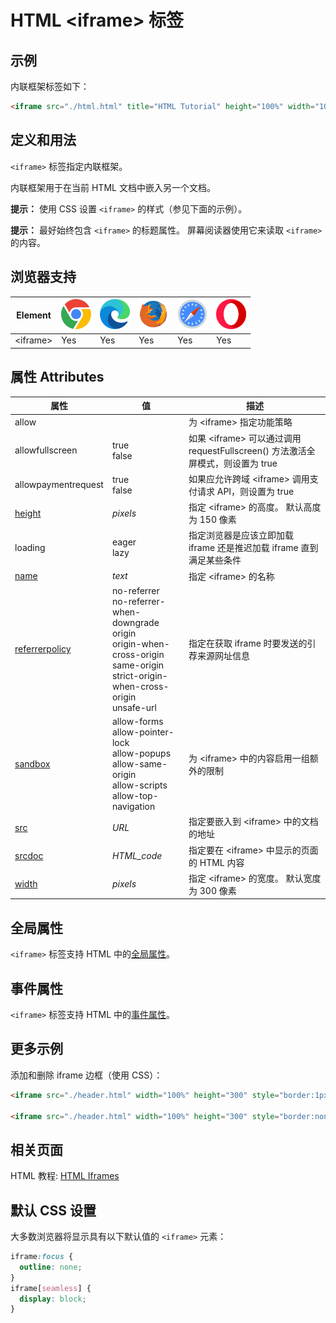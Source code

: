 HTML \<iframe> 标签
===

## 示例

内联框架标签如下：

```html idoc:preview
<iframe src="./html.html" title="HTML Tutorial" height="100%" width="100%"></iframe>
```
<!--rehype:style=min-height: 260px;-->

## 定义和用法

`<iframe>` 标签指定内联框架。

内联框架用于在当前 HTML 文档中嵌入另一个文档。

**提示：** 使用 CSS 设置 `<iframe>` 的样式（参见下面的示例）。

**提示：** 最好始终包含 `<iframe>` 的标题属性。 屏幕阅读器使用它来读取 `<iframe>` 的内容。

## 浏览器支持

| Element | ![chrome][1] | ![edge][2] | ![firefox][3] | ![safari][4] | ![opera][5] |
| ------- | --- | --- | --- | --- | --- |
| \<iframe> | Yes | Yes | Yes | Yes | Yes |

## 属性 Attributes

| 属性 | 值 | 描述 |
| ---- | ---- | ---- |
| allow |   | 为 \<iframe> 指定功能策略 |
| allowfullscreen | true <br /> false | 如果 \<iframe> 可以通过调用 requestFullscreen() 方法激活全屏模式，则设置为 true |
| allowpaymentrequest | true <br /> false | 如果应允许跨域 \<iframe> 调用支付请求 API，则设置为 true |
| [height](./iframe_height.md) | *pixels* | 指定 \<iframe> 的高度。 默认高度为 150 像素 |
| loading | eager <br /> lazy | 指定浏览器是应该立即加载 iframe 还是推迟加载 iframe 直到满足某些条件 |
| [name](./iframe_name.md) | *text* | 指定 \<iframe> 的名称 |
| [referrerpolicy](./iframe_referrerpolicy.md) | no-referrer<br />no-referrer-when-downgrade<br />origin<br />origin-when-cross-origin<br />same-origin<br />strict-origin-when-cross-origin<br />unsafe-url | 指定在获取 iframe 时要发送的引荐来源网址信息 |
| [sandbox](./iframe_sandbox.md) | allow-forms<br />allow-pointer-lock<br />allow-popups<br />allow-same-origin<br />allow-scripts<br />allow-top-navigation | 为 \<iframe> 中的内容启用一组额外的限制 |
| [src](./iframe_src.md) | *URL* | 指定要嵌入到 \<iframe> 中的文档的地址 |
| [srcdoc](./iframe_srcdoc.md) | *HTML\_code* | 指定要在 \<iframe> 中显示的页面的 HTML 内容 |
| [width](./iframe_width.md) | *pixels* | 指定 \<iframe> 的宽度。 默认宽度为 300 像素 |

## 全局属性

`<iframe>` 标签支持 HTML 中的[全局属性](../reference/standardattributes.md)。

## 事件属性

`<iframe>` 标签支持 HTML 中的[事件属性](../reference/eventattributes.md)。

## 更多示例

添加和删除 iframe 边框（使用 CSS）：

```html idoc:preview
<iframe src="./header.html" width="100%" height="300" style="border:1px solid black;"></iframe>

<iframe src="./header.html" width="100%" height="300" style="border:none;"></iframe>
```
<!--rehype:style=min-height: 260px;-->

## 相关页面

HTML 教程: [HTML Iframes](../tutorial/iframe.md)

## 默认 CSS 设置

大多数浏览器将显示具有以下默认值的 `<iframe>` 元素：

```css
iframe:focus {
  outline: none;
}
iframe[seamless] {
  display: block;
}
```

[1]: ../assets/chrome.svg
[2]: ../assets/edge.svg
[3]: ../assets/firefox.svg
[4]: ../assets/safari.svg
[5]: ../assets/opera.svg